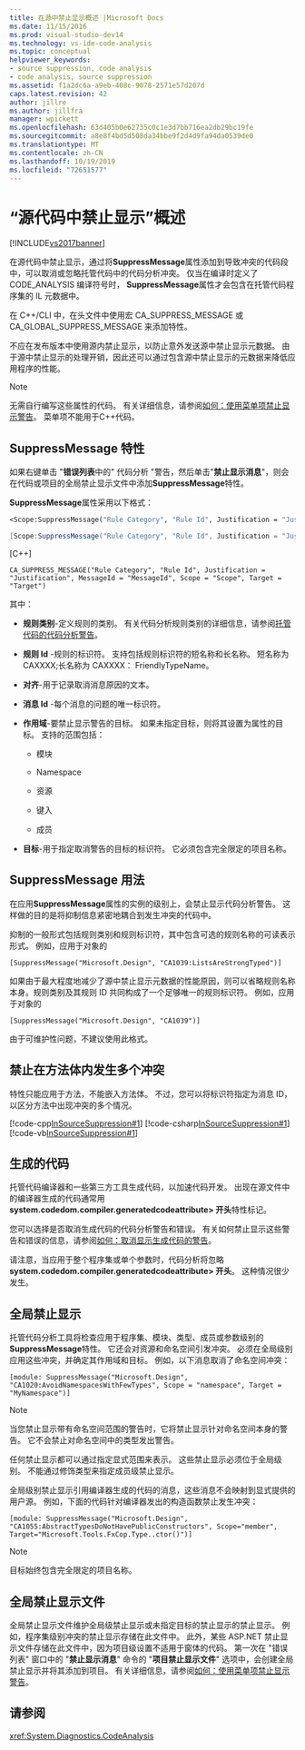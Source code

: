 ```yaml
---
title: 在源中禁止显示概述 |Microsoft Docs
ms.date: 11/15/2016
ms.prod: visual-studio-dev14
ms.technology: vs-ide-code-analysis
ms.topic: conceptual
helpviewer_keywords:
- source suppression, code analysis
- code analysis, source suppression
ms.assetid: f1a2dc6a-a9eb-408c-9078-2571e57d207d
caps.latest.revision: 42
author: jillre
ms.author: jillfra
manager: wpickett
ms.openlocfilehash: 63d405b0e62735c0c1e3d7bb716ea2db29bc19fe
ms.sourcegitcommit: a8e8f4bd5d508da34bbe9f2d4d9fa94da0539de0
ms.translationtype: MT
ms.contentlocale: zh-CN
ms.lasthandoff: 10/19/2019
ms.locfileid: "72651577"
---
```

# <a name="in-source-suppression-overview"></a>“源代码中禁止显示”概述
[!INCLUDE[vs2017banner](../includes/vs2017banner.md)]

在源代码中禁止显示，通过将**SuppressMessage**属性添加到导致冲突的代码段中，可以取消或忽略托管代码中的代码分析冲突。 仅当在编译时定义了 CODE_ANALYSIS 编译符号时， **SuppressMessage**属性才会包含在托管代码程序集的 IL 元数据中。

 在 C++/CLI 中，在头文件中使用宏 CA_SUPPRESS_MESSAGE 或 CA_GLOBAL_SUPPRESS_MESSAGE 来添加特性。

 不应在发布版本中使用源内禁止显示，以防止意外发送源中禁止显示元数据。 由于源中禁止显示的处理开销，因此还可以通过包含源中禁止显示的元数据来降低应用程序的性能。

> [!NOTE]
> 无需自行编写这些属性的代码。 有关详细信息，请参阅[如何：使用菜单项禁止显示警告](../code-quality/how-to-suppress-warnings-by-using-the-menu-item.md)。 菜单项不能用于C++代码。

## <a name="suppressmessage-attribute"></a>SuppressMessage 特性
 如果右键单击 "**错误列表**中的" 代码分析 "警告，然后单击"**禁止显示消息**"，则会在代码或项目的全局禁止显示文件中添加**SuppressMessage**特性。

 **SuppressMessage**属性采用以下格式：

```vb
<Scope:SuppressMessage("Rule Category", "Rule Id", Justification = "Justification", MessageId = "MessageId", Scope = "Scope", Target = "Target")>
```

```csharp
[Scope:SuppressMessage("Rule Category", "Rule Id", Justification = "Justification", MessageId = "MessageId", Scope = "Scope", Target = "Target")]

```

 [C++]

```
CA_SUPPRESS_MESSAGE("Rule Category", "Rule Id", Justification = "Justification", MessageId = "MessageId", Scope = "Scope", Target = "Target")

```

 其中：

- **规则类别**-定义规则的类别。 有关代码分析规则类别的详细信息，请参阅[托管代码的代码分析警告](../code-quality/code-analysis-for-managed-code-warnings.md)。

- **规则 Id** -规则的标识符。 支持包括规则标识符的短名称和长名称。 短名称为 CAXXXX;长名称为 CAXXXX： FriendlyTypeName。

- **对齐**-用于记录取消消息原因的文本。

- **消息 Id** -每个消息的问题的唯一标识符。

- **作用域**-要禁止显示警告的目标。 如果未指定目标，则将其设置为属性的目标。 支持的范围包括：

  - 模块

  - Namespace

  - 资源

  - 键入

  - 成员

- **目标**-用于指定取消警告的目标的标识符。 它必须包含完全限定的项目名称。

## <a name="suppressmessage-usage"></a>SuppressMessage 用法
 在应用**SuppressMessage**属性的实例的级别上，会禁止显示代码分析警告。 这样做的目的是将抑制信息紧密地耦合到发生冲突的代码中。

 抑制的一般形式包括规则类别和规则标识符，其中包含可选的规则名称的可读表示形式。 例如，应用于对象的

 `[SuppressMessage("Microsoft.Design", "CA1039:ListsAreStrongTyped")]`

 如果由于最大程度地减少了源中禁止显示元数据的性能原因，则可以省略规则名称本身。规则类别及其规则 ID 共同构成了一个足够唯一的规则标识符。 例如，应用于对象的

 `[SuppressMessage("Microsoft.Design", "CA1039")]`

 由于可维护性问题，不建议使用此格式。

## <a name="suppressing-multiple-violations-within-a-method-body"></a>禁止在方法体内发生多个冲突
 特性只能应用于方法，不能嵌入方法体。 不过，您可以将标识符指定为消息 ID，以区分方法中出现冲突的多个情况。

 [!code-cpp[InSourceSuppression#1](../snippets/cpp/VS_Snippets_CodeAnalysis/InSourceSuppression/cpp/insourcesuppression.cpp#1)]
 [!code-csharp[InSourceSuppression#1](../snippets/csharp/VS_Snippets_CodeAnalysis/InSourceSuppression/cs/InSourceSuppression.cs#1)]
 [!code-vb[InSourceSuppression#1](../snippets/visualbasic/VS_Snippets_CodeAnalysis/InSourceSuppression/vb/InSourceSuppression.vb#1)]

## <a name="generated-code"></a>生成的代码
 托管代码编译器和一些第三方工具生成代码，以加速代码开发。 出现在源文件中的编译器生成的代码通常用**system.codedom.compiler.generatedcodeattribute> 开头**特性标记。

 您可以选择是否取消生成代码的代码分析警告和错误。 有关如何禁止显示这些警告和错误的信息，请参阅[如何：取消显示生成代码的警告](../code-quality/how-to-suppress-code-analysis-warnings-for-generated-code.md)。

 请注意，当应用于整个程序集或单个参数时，代码分析将忽略**system.codedom.compiler.generatedcodeattribute> 开头**。 这种情况很少发生。

## <a name="global-level-suppressions"></a>全局禁止显示
 托管代码分析工具将检查应用于程序集、模块、类型、成员或参数级别的**SuppressMessage**特性。 它还会对资源和命名空间引发冲突。 必须在全局级别应用这些冲突，并确定其作用域和目标。 例如，以下消息取消了命名空间冲突：

 `[module: SuppressMessage("Microsoft.Design", "CA1020:AvoidNamespacesWithFewTypes", Scope = "namespace", Target = "MyNamespace")]`

> [!NOTE]
> 当您禁止显示带有命名空间范围的警告时，它将禁止显示针对命名空间本身的警告。 它不会禁止对命名空间中的类型发出警告。

 任何禁止显示都可以通过指定显式范围来表示。 这些禁止显示必须位于全局级别。 不能通过修饰类型来指定成员级禁止显示。

 全局级别禁止显示引用编译器生成的代码的消息，这些消息不会映射到显式提供的用户源。 例如，下面的代码针对编译器发出的构造函数禁止发生冲突：

 `[module: SuppressMessage("Microsoft.Design", "CA1055:AbstractTypesDoNotHavePublicConstructors", Scope="member", Target="Microsoft.Tools.FxCop.Type..ctor()")]`

> [!NOTE]
> 目标始终包含完全限定的项目名称。

## <a name="global-suppression-file"></a>全局禁止显示文件
 全局禁止显示文件维护全局级禁止显示或未指定目标的禁止显示的禁止显示。 例如，程序集级别冲突的禁止显示存储在此文件中。 此外，某些 ASP.NET 禁止显示文件存储在此文件中，因为项目级设置不适用于窗体的代码。 第一次在 "错误列表" 窗口中的 "**禁止显示消息**" 命令的 "**项目禁止显示文件**" 选项中，会创建全局禁止显示并将其添加到项目。 有关详细信息，请参阅[如何：使用菜单项禁止显示警告](../code-quality/how-to-suppress-warnings-by-using-the-menu-item.md)。

## <a name="see-also"></a>请参阅
 <xref:System.Diagnostics.CodeAnalysis>
